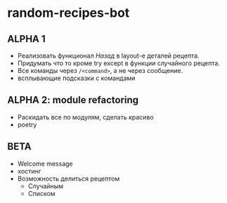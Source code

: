 # random-recipes-bot

## ALPHA 1

* Реализовать функционал *Назад* в layout-е деталей рецепта.
* Придумать что то кроме try except в функции случайного рецепта.
* Все команды через `/<command>`, а не через сообщение.
* всплывающие подсказки с командами

## ALPHA 2: module refactoring

* Раскидать все по модулям, сделать красиво
* poetry

## BETA
* Welcome message
* хостинг
* Возможность делиться рецептом
    * Случайным
    * Списком